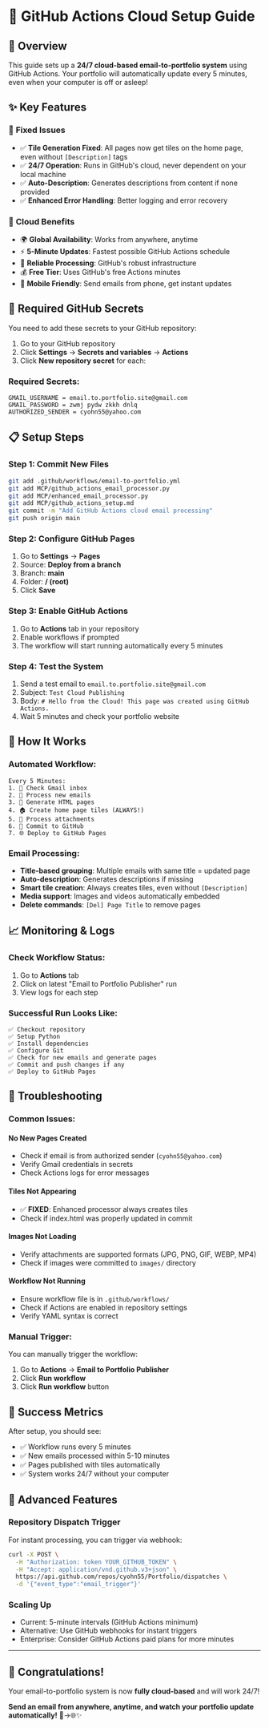 # 🚀 GitHub Actions Cloud Setup Guide

## 🎯 Overview

This guide sets up a **24/7 cloud-based email-to-portfolio system** using GitHub Actions. Your portfolio will automatically update every 5 minutes, even when your computer is off or asleep!

## ✨ Key Features

### 🔧 **Fixed Issues**
- ✅ **Tile Generation Fixed**: All pages now get tiles on the home page, even without `[Description]` tags
- ✅ **24/7 Operation**: Runs in GitHub's cloud, never dependent on your local machine
- ✅ **Auto-Description**: Generates descriptions from content if none provided
- ✅ **Enhanced Error Handling**: Better logging and error recovery

### 🌟 **Cloud Benefits**
- 🌍 **Global Availability**: Works from anywhere, anytime
- ⚡ **5-Minute Updates**: Fastest possible GitHub Actions schedule
- 🔄 **Reliable Processing**: GitHub's robust infrastructure
- 💰 **Free Tier**: Uses GitHub's free Actions minutes
- 📱 **Mobile Friendly**: Send emails from phone, get instant updates

## 🔐 Required GitHub Secrets

You need to add these secrets to your GitHub repository:

1. Go to your GitHub repository
2. Click **Settings** → **Secrets and variables** → **Actions**
3. Click **New repository secret** for each:

### **Required Secrets:**
```
GMAIL_USERNAME = email.to.portfolio.site@gmail.com
GMAIL_PASSWORD = zwmj pydw zkkh dnlq
AUTHORIZED_SENDER = cyohn55@yahoo.com
```

## 📋 Setup Steps

### **Step 1: Commit New Files**
```bash
git add .github/workflows/email-to-portfolio.yml
git add MCP/github_actions_email_processor.py
git add MCP/enhanced_email_processor.py
git add MCP/github_actions_setup.md
git commit -m "Add GitHub Actions cloud email processing"
git push origin main
```

### **Step 2: Configure GitHub Pages**
1. Go to **Settings** → **Pages**
2. Source: **Deploy from a branch**
3. Branch: **main**
4. Folder: **/ (root)**
5. Click **Save**

### **Step 3: Enable GitHub Actions**
1. Go to **Actions** tab in your repository
2. Enable workflows if prompted
3. The workflow will start running automatically every 5 minutes

### **Step 4: Test the System**
1. Send a test email to `email.to.portfolio.site@gmail.com`
2. Subject: `Test Cloud Publishing`
3. Body: `# Hello from the Cloud! This page was created using GitHub Actions.`
4. Wait 5 minutes and check your portfolio website

## 🔄 How It Works

### **Automated Workflow:**
```
Every 5 Minutes:
1. 📧 Check Gmail inbox
2. 📄 Process new emails
3. 🎨 Generate HTML pages
4. 🏠 Create home page tiles (ALWAYS!)
5. 📸 Process attachments
6. 💾 Commit to GitHub
7. 🌐 Deploy to GitHub Pages
```

### **Email Processing:**
- **Title-based grouping**: Multiple emails with same title = updated page
- **Auto-description**: Generates descriptions if missing
- **Smart tile creation**: Always creates tiles, even without `[Description]`
- **Media support**: Images and videos automatically embedded
- **Delete commands**: `[Del] Page Title` to remove pages

## 📈 Monitoring & Logs

### **Check Workflow Status:**
1. Go to **Actions** tab
2. Click on latest "Email to Portfolio Publisher" run
3. View logs for each step

### **Successful Run Looks Like:**
```
✅ Checkout repository
✅ Setup Python
✅ Install dependencies
✅ Configure Git
✅ Check for new emails and generate pages
✅ Commit and push changes if any
✅ Deploy to GitHub Pages
```

## 🐞 Troubleshooting

### **Common Issues:**

#### **No New Pages Created**
- Check if email is from authorized sender (`cyohn55@yahoo.com`)
- Verify Gmail credentials in secrets
- Check Actions logs for error messages

#### **Tiles Not Appearing**
- ✅ **FIXED**: Enhanced processor always creates tiles
- Check if index.html was properly updated in commit

#### **Images Not Loading**
- Verify attachments are supported formats (JPG, PNG, GIF, WEBP, MP4)
- Check if images were committed to `images/` directory

#### **Workflow Not Running**
- Ensure workflow file is in `.github/workflows/`
- Check if Actions are enabled in repository settings
- Verify YAML syntax is correct

### **Manual Trigger:**
You can manually trigger the workflow:
1. Go to **Actions** → **Email to Portfolio Publisher**
2. Click **Run workflow**
3. Click **Run workflow** button

## 🎉 Success Metrics

After setup, you should see:
- ✅ Workflow runs every 5 minutes
- ✅ New emails processed within 5-10 minutes
- ✅ Pages published with tiles automatically
- ✅ System works 24/7 without your computer

## 🔮 Advanced Features

### **Repository Dispatch Trigger**
For instant processing, you can trigger via webhook:
```bash
curl -X POST \
  -H "Authorization: token YOUR_GITHUB_TOKEN" \
  -H "Accept: application/vnd.github.v3+json" \
  https://api.github.com/repos/cyohn55/Portfolio/dispatches \
  -d '{"event_type":"email_trigger"}'
```

### **Scaling Up**
- Current: 5-minute intervals (GitHub Actions minimum)
- Alternative: Use GitHub webhooks for instant triggers
- Enterprise: Consider GitHub Actions paid plans for more minutes

---

## 🎊 Congratulations!

Your email-to-portfolio system is now **fully cloud-based** and will work 24/7! 

**Send an email from anywhere, anytime, and watch your portfolio update automatically!** 📧→🌐✨ 